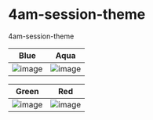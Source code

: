 # 4am-session-theme
4am-session-theme

| Blue | Aqua |
| - | - |
| ![image](https://user-images.githubusercontent.com/73474137/194817284-520474cd-3b18-4f5e-baca-8e11d1c79e07.png) | ![image](https://user-images.githubusercontent.com/73474137/194822443-65259bd0-06b8-4755-9ad1-2837c1002b3b.png) |

| Green | Red |
| - | - |
| ![image](https://user-images.githubusercontent.com/73474137/194836873-5074dabd-01d4-477b-a105-78c829822868.png) | ![image](https://user-images.githubusercontent.com/73474137/194842413-f3e6e3a3-18b0-4bd1-840d-eaa1558148b5.png) |


